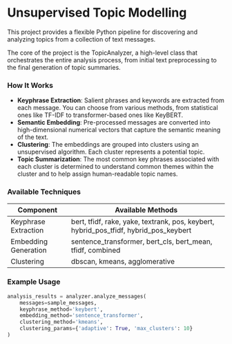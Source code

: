# Unsupervised Topic Modelling

This project provides a flexible Python pipeline for discovering and analyzing topics from a collection of text messages.

The core of the project is the TopicAnalyzer, a high-level class that orchestrates the entire analysis process, from initial text preprocessing to the final generation of topic summaries.

### How It Works
- **Keyphrase Extraction**: Salient phrases and keywords are extracted from each message. You can choose from various methods, from statistical ones like TF-IDF to transformer-based ones like KeyBERT.
- **Semantic Embedding**: Pre-processed messages are converted into high-dimensional numerical vectors that capture the semantic meaning of the text.
- **Clustering**: The embeddings are grouped into clusters using an unsupervised algorithm. Each cluster represents a potential topic.
- **Topic Summarization**: The most common key phrases associated with each cluster is determined to understand common themes within the cluster and to help assign human-readable topic names.

### Available Techniques
| Component | Available Methods |
|-----------|-------------------|
| Keyphrase Extraction | bert, tfidf, rake, yake, textrank, pos, keybert, hybrid_pos_tfidf, hybrid_pos_keybert |
| Embedding Generation | sentence_transformer, bert_cls, bert_mean, tfidf, combined |
| Clustering | dbscan, kmeans, agglomerative |

### Example Usage
```python
analysis_results = analyzer.analyze_messages(
    messages=sample_messages,
    keyphrase_method='keybert',
    embedding_method='sentence_transformer',
    clustering_method='kmeans',
    clustering_params={'adaptive': True, 'max_clusters': 10}
)

